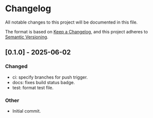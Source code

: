 # Changelog

All notable changes to this project will be documented in this file.

The format is based on [Keep a Changelog](https://keepachangelog.com/en/1.0.0/),
and this project adheres to [Semantic Versioning](https://semver.org/spec/v2.0.0.html).


## [0.1.0] - 2025-06-02
### Changed
- ci: specify branches for push trigger.
- docs: fixes build status badge.
- test: format test file.

### Other
- Initial commit.


